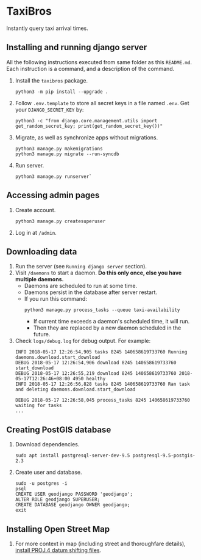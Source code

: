 # TaxiBros
Instantly query taxi arrival times.

## Installing and running django server
All the following instructions executed from same folder as this `README.md`.
Each instruction is a command, and a description of the command.
1. Install the `taxibros` package.
   ```
   python3 -m pip install --upgrade .
   ```
2. Follow `.env.template` to store all secret keys in a file named `.env`.
   Get your `DJANGO_SECRET_KEY` by:
   ```
   python3 -c "from django.core.management.utils import get_random_secret_key; print(get_random_secret_key())"
   ```
3. Migrate, as well as synchronize apps without migrations.
   ```
   python3 manage.py makemigrations
   python3 manage.py migrate --run-syncdb
   ```
4. Run server.
   ```
   python3 manage.py runserver`
   ```

## Accessing admin pages
1. Create account.
   ```
   python3 manage.py createsuperuser
   ```
2. Log in at `/admin`.

## Downloading data
1. Run the server (see `Running django server` section).
2. Visit `/daemons` to start a daemon. **Do this only once, else you have multiple daemons.**
   - Daemons are scheduled to run at some time.
   - Daemons persist in the database after server restart.
   - If you run this command:
     ```
     python3 manage.py process_tasks --queue taxi-availability
     ```
     * If current time exceeds a daemon's scheduled time, it will run.
     * Then they are replaced by a new daemon scheduled in the future.
3. Check `logs/debug.log` for debug output. For example:
   ```
   INFO 2018-05-17 12:26:54,905 tasks 8245 140658619733760 Running daemons.download.start_download
   DEBUG 2018-05-17 12:26:54,906 download 8245 140658619733760 start_download
   DEBUG 2018-05-17 12:26:55,219 download 8245 140658619733760 2018-05-17T12:26:46+08:00 4950 healthy
   INFO 2018-05-17 12:26:56,828 tasks 8245 140658619733760 Ran task and deleting daemons.download.start_download

   DEBUG 2018-05-17 12:26:58,045 process_tasks 8245 140658619733760 waiting for tasks
   ...
   ```

## Creating PostGIS database
1. Download dependencies.
   ```
   sudo apt install postgresql-server-dev-9.5 postgresql-9.5-postgis-2.3
   ```
2. Create user and database.
   ```
   sudo -u postgres -i
   psql
   CREATE USER geodjango PASSWORD 'geodjango';
   ALTER ROLE geodjango SUPERUSER;
   CREATE DATABASE geodjango OWNER geodjango;
   exit
   ```

## Installing Open Street Map
1. For more context in map (including street and thoroughfare details), [install PROJ.4 datum shifting files].

[install PROJ.4 datum shifting files]: https://docs.djangoproject.com/en/2.0/ref/contrib/gis/install/geolibs/#proj4
